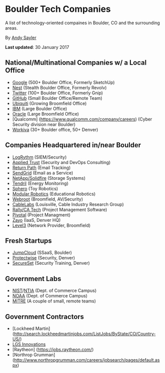 Boulder Tech Companies
======================

A list of technology-oriented compaines in Boulder, CO and the surrounding areas.

By [Andy Sayler](https://www.andysayler.com)

**Last updated**: 30 January 2017


National/Multinational Companies w/ a Local Office
---------------------------------------------------
+ [Google](https://www.google.com/about/careers/) (500+ Boulder Office, Formerly SketchUp)
+ [Nest](https://nest.com/careers/) (Stealth Boulder Office, Formerly Revolv)
+ [Twitter](https://careers.twitter.com/en/locations/boulder.html) (100+ Boulder Office, Formerly Gnip)
+ [GitHub](https://github.com/about/jobs) (Small Boulder Office/Remote Team)
+ [Ubiquiti](http://ubnt.theresumator.com/apply) (Growing Broomfield Office)
+ [IBM](https://www-03.ibm.com/employment/us/) (Large Boulder Office)
+ [Oracle](https://www.oracle.com/corporate/careers/index.html) (Large Broomfield Office)
+ [Qualcomm] (https://www.qualcomm.com/company/careers) (Cyber Security division near Boulder)
+ [Workiva](https://www.workiva.com/careers) (30+ Boulder office, 50+ Denver)

Companies Headquartered in/near Boulder
---------------------------------------
+ [LogRythm](https://logrhythm.com/about/careers/) (SIEM/Security)
+ [Applied Trust](https://www.appliedtrust.com/jobs) (Security and DevOps Consulting)
+ [Return Path](https://returnpath.com/about/careers/) (Email Tracking)
+ [SendGrid](https://sendgrid.com/careers/) (Email as a Service)
+ [NetApp/Solidfire](https://www.netapp.com/us/careers/find-job/) (Storage Systems)
+ [Tendril](https://www.tendrilinc.com/careers) (Energy Monitoring)
+ [Sphero](http://jobs.jobvite.com/sphero/jobs) (Toy Robotics)
+ [Modular Robotics](https://www.modrobotics.com/jobs/) (Educational Robotics)
+ [Webroot](https://www.webroot.com/us/en/company/careers/search) (Broomfield, AV/Security)
+ [CableLabs](http://www.cablelabs.com/careers/) (Louisville, Cable Industry Research Group)
+ [Rally/CA Tech](http://catechnologies.site.findly.com/2016/02/02/rally-now-ca-technologies/) (Project Management Software)
+ [Pivotal](https://pivotal.io/) (Project Managment)
+ [Zayo](http://www.zayo.com/careers/job-opportunities/) (IaaS, Denver HQ)
+ [Level3](http://www.level3.com/en/careers/) (Network Provider, Broomfield)

Fresh Startups
--------------
+ [JumpCloud](https://jumpcloud.com/careers) (SSaaS, Boulder)
+ [Protectwise](https://www.protectwise.com/careers.html) (Security, Denver)
+ [SecureSet](https://www.secureset.com/hiring/) (Security Training, Denver)
 
Government Labs
---------------
+ [NIST](http://www.nist.gov/ohrm/careers.cfm)/[NTIA](https://www.usajobs.gov/JobSearch/Search/GetResults?OrganizationID=CM61&ApplicantEligibility=All) (Dept. of Commerce Campus)
+ [NOAA](http://www.careers.noaa.gov/) (Dept. of Commerce Campus)
+ [MITRE](https://www.mitre.org/careers/job-openings) (A couple of small, remote teams)

Government Contractors
----------------------
+ [Lockheed Martin] (http://search.lockheedmartinjobs.com/ListJobs/ByState/CO/Country-US/)
+ [LGS Innovations](http://www.lgsinnovations.com/home/careers-at-lgs/)
+ [Raytheon] (https://jobs.raytheon.com/)
+ [Northrop Grumman] (http://www.northropgrumman.com/careers/jobsearch/pages/default.aspx)
